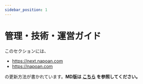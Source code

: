 ```yaml
---
sidebar_position: 1
---
```


# 管理・技術・運営ガイド

このセクションには、

- https://next.napoan.com
- https://napoan.com

の更新方法が書かれています。**MD版は [こちら](/docs/howtoeditmdver/intro) を参照してください。**
